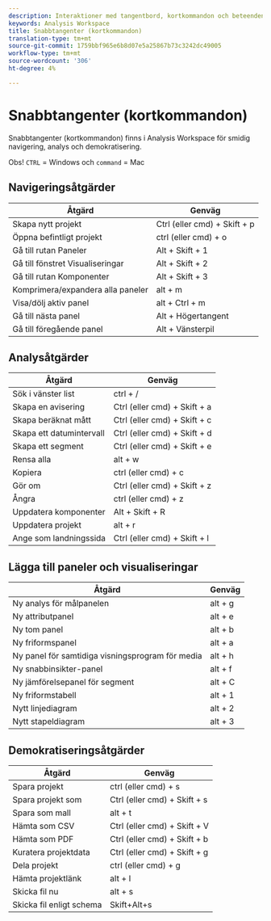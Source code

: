 ```yaml
---
description: Interaktioner med tangentbord, kortkommandon och beteenden för peka och klicka som är tillgängliga i Analysis Workspace.
keywords: Analysis Workspace
title: Snabbtangenter (kortkommandon)
translation-type: tm+mt
source-git-commit: 1759bbf965e6b8d07e5a25867b73c3242dc49005
workflow-type: tm+mt
source-wordcount: '306'
ht-degree: 4%

---
```



# Snabbtangenter (kortkommandon)

Snabbtangenter (kortkommandon) finns i Analysis Workspace för smidig navigering, analys och demokratisering.

Obs! `CTRL` = Windows och `command` = Mac

## Navigeringsåtgärder

| Åtgärd | Genväg |
|---|---|
| Skapa nytt projekt | Ctrl (eller cmd) + Skift + p |
| Öppna befintligt projekt | ctrl (eller cmd) + o |
| Gå till rutan Paneler | Alt + Skift + 1 |
| Gå till fönstret Visualiseringar | Alt + Skift + 2 |
| Gå till rutan Komponenter | Alt + Skift + 3 |
| Komprimera/expandera alla paneler | alt + m |
| Visa/dölj aktiv panel | alt + Ctrl + m |
| Gå till nästa panel | Alt + Högertangent |
| Gå till föregående panel | Alt + Vänsterpil |

## Analysåtgärder

| Åtgärd | Genväg |
|---|---|
| Sök i vänster list | ctrl + / |
| Skapa en avisering | Ctrl (eller cmd) + Skift + a |
| Skapa beräknat mått | Ctrl (eller cmd) + Skift + c |
| Skapa ett datumintervall | Ctrl (eller cmd) + Skift + d |
| Skapa ett segment | Ctrl (eller cmd) + Skift + e |
| Rensa alla | alt + w |
| Kopiera | ctrl (eller cmd) + c |
| Gör om | Ctrl (eller cmd) + Skift + z |
| Ångra | ctrl (eller cmd) + z |
| Uppdatera komponenter | Alt + Skift + R |
| Uppdatera projekt | alt + r |
| Ange som landningssida | Ctrl (eller cmd) + Skift + l |

## Lägga till paneler och visualiseringar

| Åtgärd | Genväg |
|---|---|
| Ny analys för målpanelen | alt + g |
| Ny attributpanel | alt + e |
| Ny tom panel | alt + b |
| Ny friformspanel | alt + a |
| Ny panel för samtidiga visningsprogram för media | alt + h |
| Ny snabbinsikter-panel | alt + f |
| Ny jämförelsepanel för segment | alt + C |
| Ny friformstabell | alt + 1 |
| Nytt linjediagram | alt + 2 |
| Nytt stapeldiagram | alt + 3 |

## Demokratiseringsåtgärder

| Åtgärd | Genväg |
|---|---|
| Spara projekt | ctrl (eller cmd) + s |
| Spara projekt som | Ctrl (eller cmd) + Skift + s |
| Spara som mall | alt + t |
| Hämta som CSV | Ctrl (eller cmd) + Skift + V |
| Hämta som PDF | Ctrl (eller cmd) + Skift + b |
| Kuratera projektdata | Ctrl (eller cmd) + Skift + g |
| Dela projekt | ctrl (eller cmd) + g |
| Hämta projektlänk | alt + l |
| Skicka fil nu | alt + s |
| Skicka fil enligt schema | Skift+Alt+s |
